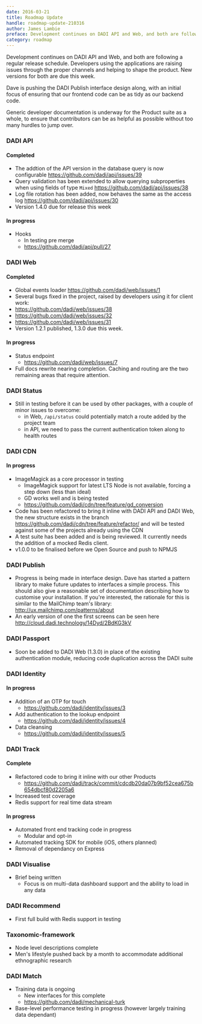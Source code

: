 ```yaml
---
date: 2016-03-21
title: Roadmap Update
handle: roadmap-update-210316
author: James Lambie
preface: Development continues on DADI API and Web, and both are following a regular release schedule. 
category: roadmap
---
```


Development continues on DADI API and Web, and both are following a regular release schedule. Developers using the applications are raising issues through the proper channels and helping to shape the product. New versions for both are due this week.

Dave is pushing the DADI Publish interface design along, with an initial focus of ensuring that our frontend code can be as tidy as our backend code.

Generic developer documentation is underway for the Product suite as a whole, to ensure that contributors can be as helpful as possible without too many hurdles to jump over.

### DADI API

#### Completed

* The addtion of the API version in the database query is now configurable https://github.com/dadi/api/issues/39
* Query validation has been extended to allow querying subproperties when using fields of type `Mixed` https://github.com/dadi/api/issues/38
* Log file rotation has been added, now behaves the same as the access log https://github.com/dadi/api/issues/30
* Version 1.4.0 due for release this week

#### In progress

* Hooks
	* In testing pre merge
	* https://github.com/dadi/api/pull/27

### DADI Web

#### Completed

* Global events loader https://github.com/dadi/web/issues/1
* Several bugs fixed in the project, raised by developers using it for client work:
 * https://github.com/dadi/web/issues/38
 * https://github.com/dadi/web/issues/32
 * https://github.com/dadi/web/issues/31
* Version 1.2.1 published, 1.3.0 due this week.

#### In progress

* Status endpoint
	* https://github.com/dadi/web/issues/7
* Full docs rewrite nearing completion. Caching and routing are the two remaining
areas that require attention.

### DADI Status

* Still in testing before it can be used by other packages, with a couple of minor issues
to overcome:
  * in Web, `/api/status` could potentially match a route added by the project team
  * in API, we need to pass the current authentication token along to health routes

### DADI CDN

#### In progress

* ImageMagick as a core processor in testing
	* ImageMagick support for latest LTS Node is not available, forcing a step down (less than ideal)
	* GD works well and is being tested
	* https://github.com/dadi/cdn/tree/feature/gd_conversion
* Code has been refactored to bring it inline with DADI API and DADI Web, the new
structure exists in the branch https://github.com/dadi/cdn/tree/feature/refactor/ and
will be tested against some of the projects already using the CDN
* A test suite has been added and is being reviewed. It currently needs the addition
of a mocked Redis client.
* v1.0.0 to be finalised before we Open Source and push to NPMJS

### DADI Publish

* Progress is being made in interface design. Dave has started a pattern library
to make future updates to interfaces a simple process. This should also give a
reasonable set of documentation describing how to customise your installation.
If you're interested, the rationale for this is similar to the MailChimp team's library:
http://ux.mailchimp.com/patterns/about
* An early version of one the first screens can be seen here http://cloud.dadi.technology/14Dyd/2BdKG3kV

### DADI Passport

* Soon be added to DADI Web (1.3.0) in place of the existing authentication module,
reducing code duplication across the DADI suite

### DADI Identity

#### In progress

* Addition of an OTP for touch
	* https://github.com/dadi/identity/issues/3
* Add authentication to the lookup endpoint
	* https://github.com/dadi/identity/issues/4
* Data cleansing
	* https://github.com/dadi/identity/issues/5

### DADI Track

#### Complete

* Refactored code to bring it inline with our other Products
	* https://github.com/dadi/track/commit/cdcdb20da07b9bf52cea675b654dbcf80d2205a6
* Increased test coverage
* Redis support for real time data stream

#### In progress

* Automated front end tracking code in progress
	* Modular and opt-in
* Automated tracking SDK for mobile (iOS, others planned)
* Removal of dependancy on Express

### DADI Visualise

* Brief being written
	* Focus is on multi-data dashboard support and the ability to load in any data

### DADI Recommend

* First full build with Redis support in testing

### Taxonomic-framework

* Node level descriptions complete
* Men's lifestyle pushed back by a month to accommodate additional ethnographic research

### DADI Match

* Training data is ongoing
	* New interfaces for this complete
	* https://github.com/dadi/mechanical-turk
* Base-level performance testing in progress (however largely training data dependant)
